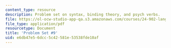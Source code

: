 ```yaml
---
content_type: resource
description: Problem set on syntax, binding theory, and psych verbs.
file: https://ol-ocw-studio-app-qa.s3.amazonaws.com/courses/24-902-language-and-its-structure-ii-syntax-fall-2003/e6db47e56dcc5c42581e53538fde10af_ps_9.pdf
file_type: application/pdf
resourcetype: Document
title: 'Problem Set #9'
uid: e6db47e5-6dcc-5c42-581e-53538fde10af
---
```


